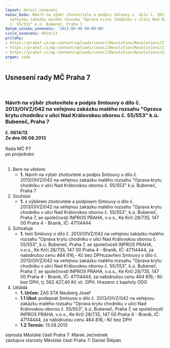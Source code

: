 ```yaml
---
layout: detail_usneseni
nazev_bodu: Návrh na výběr zhotovitele a podpis Smlouvy o  dílo č. 2013/OIVZ/042 na
  veřejnou zakázku malého rozsahu "Oprava krytu chodníku v ulici Nad Královskou oborou
  č. 55/553" k.ú. Bubeneč, Praha 7
datum_vzniku_usneseni: '2013-08-06 00:00:00'
cislo_usneseni: 0614/13
prilohy:
- https://praha7.cz/wp-content/uploads/councilResolution/Resolutions/23767/41-13-2._sod_n%c3%a1vrh.doc
- https://praha7.cz/wp-content/uploads/councilResolution/Resolutions/23767/41-13-6._v%c3%bdzva.doc
- https://praha7.cz/wp-content/uploads/councilResolution/Resolutions/23767/41-13-8._v%c3%bdpis_z_obchodn%c3%adho_rejst%c5%99%c3%adku.pdf
organ: rada
---
```

<div id="ucUsn_pList" class="usn">
	<span><h2>Usnesení rady MČ Praha 7 </h2>
<br></span><div class="standBody">
<span><h3>Návrh na výběr zhotovitele a podpis Smlouvy o  dílo č. 2013/OIVZ/042 na veřejnou zakázku malého rozsahu "Oprava krytu chodníku v ulici Nad Královskou oborou č. 55/553" k.ú. Bubeneč, Praha 7</h3></span><div class="center">
		<strong>č. 0614/13</strong><br>
	</div>
<div class="center">
		<strong>Ze dne 06.08.2013</strong><br><br>
	</div>Rada MČ P7<br> po projednání<br><br><ol>
<li>Bere na vědomí<ul><li>
<strong>1.</strong> Návrh na výběr zhotovitele a podpis Smlouvy o  dílo č. 2013/OIVZ/042 na veřejnou zakázku malého rozsahu "Oprava krytu chodníku v ulici Nad Královskou oborou č. 55/553" k.ú. Bubeneč, Praha 7</li></ul>
</li>
<li>Souhlasí<ul><li>
<strong>1.</strong> s výběrem zhotovitele a podpisem Smlouvy o dílo č. 2013/OIVZ/042 na veřejnou zakázku malého rozsahu "Oprava krytu chodníku v ulici Nad Královskou oborou č. 55/553", k.ú. Bubeneč, Praha 7,  se společností  INPROS PRAHA, v.o.s., Ke Krči 28/735, 147 00 Praha 4 - Braník, IČ: 47114444</li></ul>
</li>
<li>Schvaluje<ul><li>
<strong>1.</strong> text Smlouvy o dílo č. 2013/OIVZ/042 na veřejnou zakázku malého rozsahu "Oprava krytu chodníku v ulici Nad Královskou oborou č. 55/553", k.ú. Bubeneč, Praha 7,  se společností  INPROS PRAHA, v.o.s., Ke Krči 28/735, 147 00 Praha 4 - Braník, IČ: 47114444, za nabídnutou cenu  464 816,-  Kč bez DPHuzavření Smlouvy o dílo č. 2013/OIVZ/042 na veřejnou zakázku malého rozsahu "Oprava krytu chodníku v ulici Nad Královskou oborou č. 55/553", k.ú. Bubeneč, Praha 7,  se společností  INPROS PRAHA, v.o.s., Ke Krči 28/735, 147 00 Praha 4 - Braník, IČ: 47114444, za nabídnutou cenu  464 816,- Kč bez DPH,  tj. 562 427,40 Kč vč. DPH. Hrazeno z kapitoly ODO  </li></ul>
</li>
<li>Ukládá<ul>
<li>
<strong>1. Určen: </strong>ZAS STA Neuberg Josef</li>
<li>
<strong>1.1 Úkol: </strong>podepsat  Smlouvu o dílo č. 2013/OIVZ/042 na veřejnou zakázku malého rozsahu "Oprava krytu chodníku v ulici Nad Královskou oborou č. 55/553", k.ú. Bubeneč, Praha 7,  se společností  INPROS PRAHA, v.o.s., Ke Krči 28/735, 147 00 Praha 4 - Braník, IČ: 47114444, za nabídnutou cenu 464 816,- Kč bez DPH</li>
<li>
<strong>1.2 Termín: </strong>13.08.2013</li>
</ul>
</li>
</ol>starosta Městské části Praha 7: Marek Ječmének<br>zástupce starosty Městské části Praha 7: Daniel Štěpán 
</div>
</div>